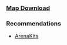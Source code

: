 ### [Map Download](https://steamcommunity.com/sharedfiles/filedetails/?id=3471852710)

### Recommendations
- [ArenaKits](https://github.com/LeandroTheDev/arena_kits)